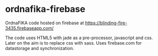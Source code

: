# ordnafika-firebase
OrdnaFIKA code hosted on firebase at https://blinding-fire-3435.firebaseapp.com/

The code uses HTML5 with jade as a pre-processor, javascript and css. Later on the aim is to replace css with sass.
Uses firebase.com for datastorage and synchronization.
